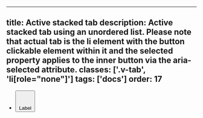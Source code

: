 <!--
 *              Copyright (c) 2025 Visa, Inc.
 *
 * Licensed under the Apache License, Version 2.0 (the "License");
 * you may not use this file except in compliance with the License.
 * You may obtain a copy of the License at
 *
 *         http://www.apache.org/licenses/LICENSE-2.0
 *
 * Unless required by applicable law or agreed to in writing, software
 * distributed under the License is distributed on an "AS IS" BASIS,
 * WITHOUT WARRANTIES OR CONDITIONS OF ANY KIND, either express or implied.
 * See the License for the specific language governing permissions and
 * limitations under the License.
 *
 -->
---
title: Active stacked tab 
description: Active stacked tab using an unordered list. Please note that actual tab is the li element with the button clickable element within it and the selected property applies to the inner button via the aria-selected attribute. 
classes: ['.v-tab', 'li[role="none"]']
tags: ['docs']
order: 17
---

<ul class="v-tabs" role="tablist">
  <li class="v-tab" role="none">
    <button aria-selected="true" class="v-button v-button-tertiary v-button-stacked" role="tab">
      <svg aria-hidden="true" class="v-icon v-icon-visa v-icon-low" viewbox="0 0 24 24">
        <use href="#visa-home-low">
        </use>
      </svg>
      Label
    </button>
  </li>
</ul>

